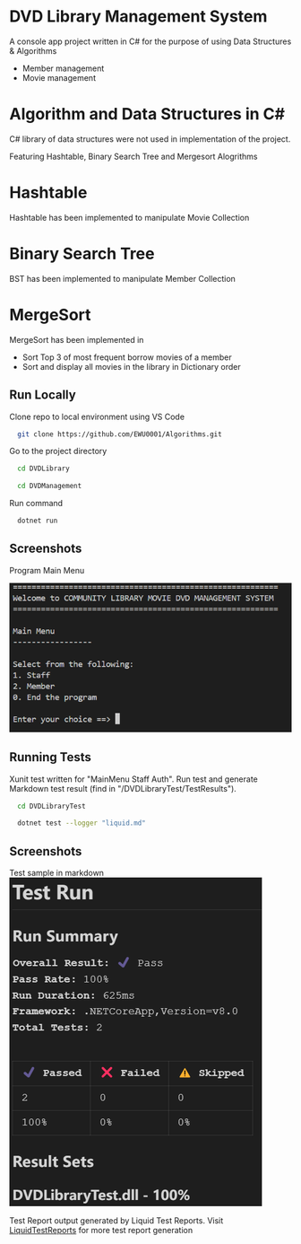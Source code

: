 # DVD Library Management System

 A console app project written in C# for the purpose of using Data Structures & Algorithms

- Member management
- Movie management

# Algorithm and Data Structures in C#

 C# library of data structures were not used in implementation of the project.

 Featuring Hashtable, Binary Search Tree and Mergesort Alogrithms

# Hashtable

 Hashtable has been implemented to manipulate Movie Collection

# Binary Search Tree

 BST has been implemented to manipulate Member Collection

# MergeSort

 MergeSort has been implemented in

- Sort Top 3 of most frequent borrow movies of a member
- Sort and display all movies in the library in Dictionary order

## Run Locally

  Clone repo to local environment using VS Code

```bash
  git clone https://github.com/EWU0001/Algorithms.git
```

Go to the project directory

```bash
  cd DVDLibrary
```

```bash
  cd DVDManagement
```

Run command

```bash
  dotnet run
```
## Screenshots
Program Main Menu

![image](./DVDLibrary/image/README/e807642d-8abc-4e6a-9aec-977037e7355c.png)

## Running Tests

Xunit test written for "MainMenu Staff Auth". Run test and generate Markdown test result (find in "/DVDLibraryTest/TestResults").

```bash
  cd DVDLibraryTest
```

```bash
  dotnet test --logger "liquid.md"
```
## Screenshots
Test sample in markdown
![image](./DVDLibrary//image/README/1709980010586.png)

Test Report output generated by Liquid Test Reports. Visit [LiquidTestReports](https://github.com/kurtmkurtm/LiquidTestReports) for more test report generation

